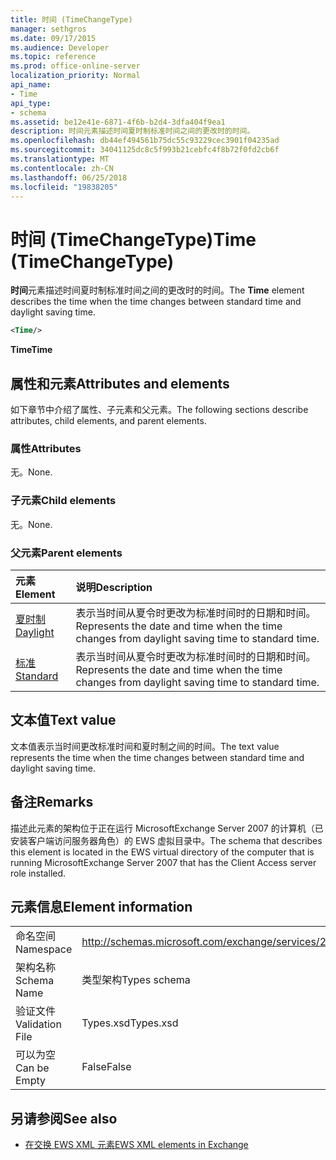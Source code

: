 ```yaml
---
title: 时间 (TimeChangeType)
manager: sethgros
ms.date: 09/17/2015
ms.audience: Developer
ms.topic: reference
ms.prod: office-online-server
localization_priority: Normal
api_name:
- Time
api_type:
- schema
ms.assetid: be12e41e-6871-4f6b-b2d4-3dfa404f9ea1
description: 时间元素描述时间夏时制标准时间之间的更改时的时间。
ms.openlocfilehash: db44ef494561b75dc55c93229cec3901f04235ad
ms.sourcegitcommit: 34041125dc8c5f993b21cebfc4f8b72f0fd2cb6f
ms.translationtype: MT
ms.contentlocale: zh-CN
ms.lasthandoff: 06/25/2018
ms.locfileid: "19838205"
---
```

# <a name="time-timechangetype"></a><span data-ttu-id="c1767-103">时间 (TimeChangeType)</span><span class="sxs-lookup"><span data-stu-id="c1767-103">Time (TimeChangeType)</span></span>

<span data-ttu-id="c1767-104">**时间**元素描述时间夏时制标准时间之间的更改时的时间。</span><span class="sxs-lookup"><span data-stu-id="c1767-104">The **Time** element describes the time when the time changes between standard time and daylight saving time.</span></span> 
  
```xml
<Time/>
```

 <span data-ttu-id="c1767-105">**Time**</span><span class="sxs-lookup"><span data-stu-id="c1767-105">**Time**</span></span>
## <a name="attributes-and-elements"></a><span data-ttu-id="c1767-106">属性和元素</span><span class="sxs-lookup"><span data-stu-id="c1767-106">Attributes and elements</span></span>

<span data-ttu-id="c1767-107">如下章节中介绍了属性、子元素和父元素。</span><span class="sxs-lookup"><span data-stu-id="c1767-107">The following sections describe attributes, child elements, and parent elements.</span></span>
  
### <a name="attributes"></a><span data-ttu-id="c1767-108">属性</span><span class="sxs-lookup"><span data-stu-id="c1767-108">Attributes</span></span>

<span data-ttu-id="c1767-109">无。</span><span class="sxs-lookup"><span data-stu-id="c1767-109">None.</span></span>
  
### <a name="child-elements"></a><span data-ttu-id="c1767-110">子元素</span><span class="sxs-lookup"><span data-stu-id="c1767-110">Child elements</span></span>

<span data-ttu-id="c1767-111">无。</span><span class="sxs-lookup"><span data-stu-id="c1767-111">None.</span></span>
  
### <a name="parent-elements"></a><span data-ttu-id="c1767-112">父元素</span><span class="sxs-lookup"><span data-stu-id="c1767-112">Parent elements</span></span>

|<span data-ttu-id="c1767-113">**元素**</span><span class="sxs-lookup"><span data-stu-id="c1767-113">**Element**</span></span>|<span data-ttu-id="c1767-114">**说明**</span><span class="sxs-lookup"><span data-stu-id="c1767-114">**Description**</span></span>|
|:-----|:-----|
|[<span data-ttu-id="c1767-115">夏时制</span><span class="sxs-lookup"><span data-stu-id="c1767-115">Daylight</span></span>](daylight.md) <br/> |<span data-ttu-id="c1767-116">表示当时间从夏令时更改为标准时间时的日期和时间。</span><span class="sxs-lookup"><span data-stu-id="c1767-116">Represents the date and time when the time changes from daylight saving time to standard time.</span></span>  <br/> |
|[<span data-ttu-id="c1767-117">标准</span><span class="sxs-lookup"><span data-stu-id="c1767-117">Standard</span></span>](standard.md) <br/> |<span data-ttu-id="c1767-118">表示当时间从夏令时更改为标准时间时的日期和时间。</span><span class="sxs-lookup"><span data-stu-id="c1767-118">Represents the date and time when the time changes from daylight saving time to standard time.</span></span>  <br/> |
   
## <a name="text-value"></a><span data-ttu-id="c1767-119">文本值</span><span class="sxs-lookup"><span data-stu-id="c1767-119">Text value</span></span>

<span data-ttu-id="c1767-120">文本值表示当时间更改标准时间和夏时制之间的时间。</span><span class="sxs-lookup"><span data-stu-id="c1767-120">The text value represents the time when the time changes between standard time and daylight saving time.</span></span>
  
## <a name="remarks"></a><span data-ttu-id="c1767-121">备注</span><span class="sxs-lookup"><span data-stu-id="c1767-121">Remarks</span></span>

<span data-ttu-id="c1767-122">描述此元素的架构位于正在运行 MicrosoftExchange Server 2007 的计算机（已安装客户端访问服务器角色）的 EWS 虚拟目录中。</span><span class="sxs-lookup"><span data-stu-id="c1767-122">The schema that describes this element is located in the EWS virtual directory of the computer that is running MicrosoftExchange Server 2007 that has the Client Access server role installed.</span></span>
  
## <a name="element-information"></a><span data-ttu-id="c1767-123">元素信息</span><span class="sxs-lookup"><span data-stu-id="c1767-123">Element information</span></span>

|||
|:-----|:-----|
|<span data-ttu-id="c1767-124">命名空间</span><span class="sxs-lookup"><span data-stu-id="c1767-124">Namespace</span></span>  <br/> |http://schemas.microsoft.com/exchange/services/2006/types  <br/> |
|<span data-ttu-id="c1767-125">架构名称</span><span class="sxs-lookup"><span data-stu-id="c1767-125">Schema Name</span></span>  <br/> |<span data-ttu-id="c1767-126">类型架构</span><span class="sxs-lookup"><span data-stu-id="c1767-126">Types schema</span></span>  <br/> |
|<span data-ttu-id="c1767-127">验证文件</span><span class="sxs-lookup"><span data-stu-id="c1767-127">Validation File</span></span>  <br/> |<span data-ttu-id="c1767-128">Types.xsd</span><span class="sxs-lookup"><span data-stu-id="c1767-128">Types.xsd</span></span>  <br/> |
|<span data-ttu-id="c1767-129">可以为空</span><span class="sxs-lookup"><span data-stu-id="c1767-129">Can be Empty</span></span>  <br/> |<span data-ttu-id="c1767-130">False</span><span class="sxs-lookup"><span data-stu-id="c1767-130">False</span></span>  <br/> |
   
## <a name="see-also"></a><span data-ttu-id="c1767-131">另请参阅</span><span class="sxs-lookup"><span data-stu-id="c1767-131">See also</span></span>



- [<span data-ttu-id="c1767-132">在交换 EWS XML 元素</span><span class="sxs-lookup"><span data-stu-id="c1767-132">EWS XML elements in Exchange</span></span>](ews-xml-elements-in-exchange.md)

